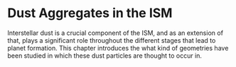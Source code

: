 # Dust Aggregates in the ISM

Interstellar dust is a crucial component of the ISM, and as an extension of that, plays a
significant role throughout the different stages that lead to planet formation. This chapter
introduces the what kind of geometries have been studied in which these dust particles are thought
to occur in.
